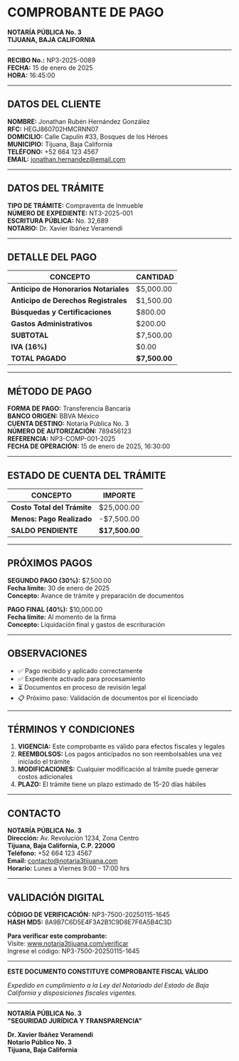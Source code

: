 # COMPROBANTE DE PAGO

**NOTARÍA PÚBLICA No. 3**  
**TIJUANA, BAJA CALIFORNIA**

---

**RECIBO No.:** NP3-2025-0089  
**FECHA:** 15 de enero de 2025  
**HORA:** 16:45:00

---

## DATOS DEL CLIENTE

**NOMBRE:** Jonathan Rubén Hernández González  
**RFC:** HEGJ860702HMCRNN07  
**DOMICILIO:** Calle Capulín #33, Bosques de los Héroes  
**MUNICIPIO:** Tijuana, Baja California  
**TELÉFONO:** +52 664 123 4567  
**EMAIL:** jonathan.hernandez@email.com

---

## DATOS DEL TRÁMITE

**TIPO DE TRÁMITE:** Compraventa de Inmueble  
**NÚMERO DE EXPEDIENTE:** NT3-2025-001  
**ESCRITURA PÚBLICA:** No. 32,689  
**NOTARIO:** Dr. Xavier Ibáñez Veramendi

---

## DETALLE DEL PAGO

| CONCEPTO | CANTIDAD |
|----------|----------|
| **Anticipo de Honorarios Notariales** | $5,000.00 |
| **Anticipo de Derechos Registrales** | $1,500.00 |
| **Búsquedas y Certificaciones** | $800.00 |
| **Gastos Administrativos** | $200.00 |
| **SUBTOTAL** | $7,500.00 |
| **IVA (16%)** | $0.00 |
| **TOTAL PAGADO** | **$7,500.00** |

---

## MÉTODO DE PAGO

**FORMA DE PAGO:** Transferencia Bancaria  
**BANCO ORIGEN:** BBVA México  
**CUENTA DESTINO:** Notaría Pública No. 3  
**NÚMERO DE AUTORIZACIÓN:** 789456123  
**REFERENCIA:** NP3-COMP-001-2025  
**FECHA DE OPERACIÓN:** 15 de enero de 2025, 16:30:00

---

## ESTADO DE CUENTA DEL TRÁMITE

| CONCEPTO | IMPORTE |
|----------|---------|
| **Costo Total del Trámite** | $25,000.00 |
| **Menos: Pago Realizado** | -$7,500.00 |
| **SALDO PENDIENTE** | **$17,500.00** |

---

## PRÓXIMOS PAGOS

**SEGUNDO PAGO (30%):** $7,500.00  
**Fecha límite:** 30 de enero de 2025  
**Concepto:** Avance de trámite y preparación de documentos

**PAGO FINAL (40%):** $10,000.00  
**Fecha límite:** Al momento de la firma  
**Concepto:** Liquidación final y gastos de escrituración

---

## OBSERVACIONES

- ✅ Pago recibido y aplicado correctamente
- ✅ Expediente activado para procesamiento
- ⏳ Documentos en proceso de revisión legal
- 📋 Próximo paso: Validación de documentos por el licenciado

---

## TÉRMINOS Y CONDICIONES

1. **VIGENCIA:** Este comprobante es válido para efectos fiscales y legales
2. **REEMBOLSOS:** Los pagos anticipados no son reembolsables una vez iniciado el trámite
3. **MODIFICACIONES:** Cualquier modificación al trámite puede generar costos adicionales
4. **PLAZO:** El trámite tiene un plazo estimado de 15-20 días hábiles

---

## CONTACTO

**NOTARÍA PÚBLICA No. 3**  
**Dirección:** Av. Revolución 1234, Zona Centro  
**Tijuana, Baja California, C.P. 22000**  
**Teléfono:** +52 664 123 4567  
**Email:** contacto@notaria3tijuana.com  
**Horario:** Lunes a Viernes 9:00 - 17:00 hrs

---

## VALIDACIÓN DIGITAL

**CÓDIGO DE VERIFICACIÓN:** NP3-7500-20250115-1645  
**HASH MD5:** 8A9B7C6D5E4F3A2B1C9D8E7F6A5B4C3D  

**Para verificar este comprobante:**  
Visite: www.notaria3tijuana.com/verificar  
Ingrese el código: NP3-7500-20250115-1645

---

**ESTE DOCUMENTO CONSTITUYE COMPROBANTE FISCAL VÁLIDO**

*Expedido en cumplimiento a la Ley del Notariado del Estado de Baja California y disposiciones fiscales vigentes.*

---

**NOTARÍA PÚBLICA No. 3**  
**"SEGURIDAD JURÍDICA Y TRANSPARENCIA"**  

**Dr. Xavier Ibáñez Veramendi**  
**Notario Público No. 3**  
**Tijuana, Baja California**

